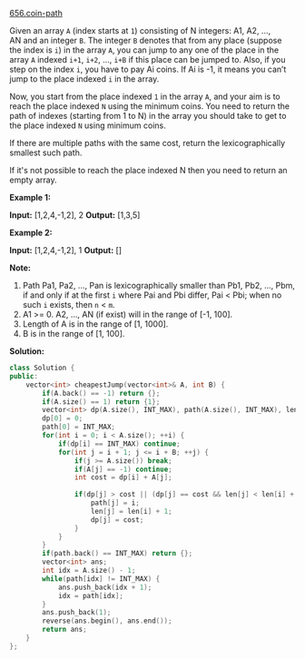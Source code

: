 [656.coin-path](https://leetcode.com/problems/coin-path/)  

Given an array `A` (index starts at `1`) consisting of N integers: A1, A2, ..., AN and an integer `B`. The integer `B` denotes that from any place (suppose the index is `i`) in the array `A`, you can jump to any one of the place in the array `A` indexed `i+1`, `i+2`, …, `i+B` if this place can be jumped to. Also, if you step on the index `i`, you have to pay Ai coins. If Ai is -1, it means you can’t jump to the place indexed `i` in the array.

Now, you start from the place indexed `1` in the array `A`, and your aim is to reach the place indexed `N` using the minimum coins. You need to return the path of indexes (starting from 1 to N) in the array you should take to get to the place indexed `N` using minimum coins.

If there are multiple paths with the same cost, return the lexicographically smallest such path.

If it's not possible to reach the place indexed N then you need to return an empty array.

**Example 1:**

**Input:** \[1,2,4,-1,2\], 2
**Output:** \[1,3,5\]

**Example 2:**

**Input:** \[1,2,4,-1,2\], 1
**Output:** \[\]

**Note:**

1.  Path Pa1, Pa2, ..., Pan is lexicographically smaller than Pb1, Pb2, ..., Pbm, if and only if at the first `i` where Pai and Pbi differ, Pai < Pbi; when no such `i` exists, then `n` < `m`.
2.  A1 >= 0. A2, ..., AN (if exist) will in the range of \[-1, 100\].
3.  Length of A is in the range of \[1, 1000\].
4.  B is in the range of \[1, 100\].  



**Solution:**  

```cpp
class Solution {
public:
    vector<int> cheapestJump(vector<int>& A, int B) {
        if(A.back() == -1) return {};
        if(A.size() == 1) return {1};
        vector<int> dp(A.size(), INT_MAX), path(A.size(), INT_MAX), len(A.size(), 0);
        dp[0] = 0;
        path[0] = INT_MAX;
        for(int i = 0; i < A.size(); ++i) {
            if(dp[i] == INT_MAX) continue;
            for(int j = i + 1; j <= i + B; ++j) {
                if(j >= A.size()) break;
                if(A[j] == -1) continue;
                int cost = dp[i] + A[j];
                
                if(dp[j] > cost || (dp[j] == cost && len[j] < len[i] + 1)) {
                    path[j] = i;
                    len[j] = len[i] + 1;
                    dp[j] = cost;
                }
            }
        }
        if(path.back() == INT_MAX) return {};
        vector<int> ans;
        int idx = A.size() - 1;
        while(path[idx] != INT_MAX) {
            ans.push_back(idx + 1);
            idx = path[idx];
        }
        ans.push_back(1);
        reverse(ans.begin(), ans.end());
        return ans;
    }
};
```
      